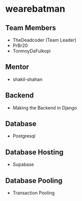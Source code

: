 # wearebatman

## Team Members
- TheDeadcoder (Team Leader)
- PrBr20
- TonmoyDaFulkopi

## Mentor
- shakil-shahan

## Backend 
- Making the Backend in Django

## Database
- Postgresql

## Database Hosting
- Supabase

## Database Pooling
- Transaction Pooling

